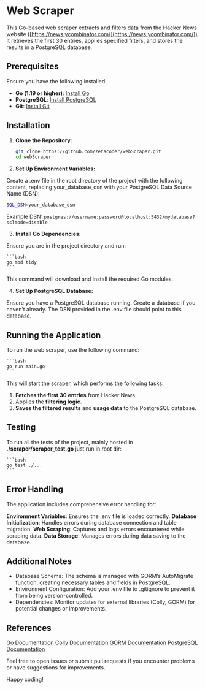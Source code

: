 # Web Scraper

This Go-based web scraper extracts and filters data from the Hacker News website ([https://news.ycombinator.com/](https://news.ycombinator.com/)). It retrieves the first 30 entries, applies specified filters, and stores the results in a PostgreSQL database.

## Prerequisites

Ensure you have the following installed:

- **Go (1.19 or higher)**: [Install Go](https://golang.org/doc/install)
- **PostgreSQL**: [Install PostgreSQL](https://www.postgresql.org/download/)
- **Git**: [Install Git](https://git-scm.com/book/en/v2/Getting-Started-Installing-Git)

## Installation

1. **Clone the Repository:**

   ```bash
   git clone https://github.com/zetacoder/webScraper.git
   cd webScraper
   ```

2. **Set Up Environment Variables:**

Create a .env file in the root directory of the project with the following content, replacing your_database_dsn with your PostgreSQL Data Source Name (DSN):
   
   ```bash
   SQL_DSN=your_database_dsn
   ```
   Example DSN: `postgres://username:password@localhost:5432/mydatabase?sslmode=disable`

3. **Install Go Dependencies:**

Ensure you are in the project directory and run:

    ```bash
    go mod tidy
    ```
This command will download and install the required Go modules.


4. **Set Up PostgreSQL Database:**

Ensure you have a PostgreSQL database running. Create a database if you haven’t already. The DSN provided in the .env file should point to this database.


## Running the Application

To run the web scraper, use the following command:

    ```bash
    go run main.go
    ```
This will start the scraper, which performs the following tasks:

1. **Fetches the first 30 entries** from Hacker News.
2. Applies the **filtering logic**.
3. **Saves the filtered results** and **usage data** to the PostgreSQL database.

## Testing

To run all the tests of the project, mainly hosted in **./scraper/scraper_test.go** just run in root dir:

    ```bash
    go test ./...
    ```


## Error Handling

The application includes comprehensive error handling for:

**Environment Variables**: Ensures the .env file is loaded correctly.
**Database Initialization**: Handles errors during database connection and table migration.
**Web Scraping**: Captures and logs errors encountered while scraping data.
**Data Storage**: Manages errors during data saving to the database.


## Additional Notes

* Database Schema: The schema is managed with GORM’s AutoMigrate function, creating necessary tables and fields in PostgreSQL.
* Environment Configuration: Add your .env file to .gitignore to prevent it from being version-controlled.
* Dependencies: Monitor updates for external libraries (Colly, GORM) for potential changes or improvements.


## References
[Go Documentation](https://go.dev/)
[Colly Documentation](https://github.com/gocolly/colly)
[GORM Documentation](https://gorm.io/)
[PostgreSQL Documentation](https://www.postgresql.org/docs/current/intro-whatis.html)

Feel free to open issues or submit pull requests if you encounter problems or have suggestions for improvements.

Happy coding!